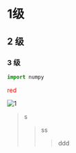 # 1级
## 2 级
### 3 级

```python
import numpy
```

<font color='red'>red</font>

![1](https://latex.codecogs.com/svg.latex?y_1=x^2+b)

> s
>> ss
>>> ddd
